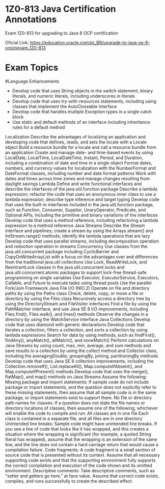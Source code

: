 # 1Z0-813 Java Certification Annotations
Exam 1Z0-813 for upgrading to Java 8 OCP certification

Oficial Link: https://education.oracle.com/pt_BR/upgrade-to-java-se-8-ocp/pexam_1Z0-813

# Exam Topics

#Language Enhancements
- Develop code that uses String objects in the switch statement, binary literals, and numeric literals, including underscores in literals
- Develop code that uses try-with-resources statements, including using classes that implement the AutoCloseable interface
- Develop code that handles multiple Exception types in a single catch block
- Use static and default methods of an interface including inheritance rules for a default method

Localization
Describe the advantages of localizing an application and developing code that defines, reads, and sets the locale with a Locale object
Build a resource bundle for a locale and call a resource bundle from an application
Create and manage date- and time-based events by using LocalDate, LocalTime, LocalDateTime, Instant, Period, and Duration, including a combination of date and time in a single object
Format dates, numbers, and currency values for localization with the NumberFormat and DateFormat classes, including number and date format patterns
Work with dates and times across time zones and manage changes resulting from daylight savings
Lambda
Define and write functional interfaces and describe the interfaces of the java.util.function package
Describe a lambda expression; refactor the code that uses an anonymous inner class to use a lambda expression; describe type inference and target typing
Develop code that uses the built-in interfaces included in the java.util.function package, such as Function, Consumer, Supplier, UnaryOperator, Predicate, and Optional APIs, including the primitive and binary variations of the interfaces
Develop code that uses a method reference, including refactoring a lambda expression to a method reference
Java Streams
Describe the Stream interface and pipelines; create a stream by using the Arrays.stream() and  IntStream.range() methods; identify the lambda operations that are lazy
Develop code that uses parallel streams, including decomposition operation and reduction operation in streams
Concurrency
Use classes from the java.util.concurrent package including CyclicBarrier and CopyOnWriteArrayList with a focus on the advantages over and differences from the traditional java.util collections
Use Lock, ReadWriteLock, and ReentrantLock classes in the java.util.concurrent.locks and java.util.concurrent.atomic packages to support lock-free thread-safe programming on single variables
Use Executor, ExecutorService, Executors, Callable, and Future to execute tasks using thread pools
Use the parallel Fork/Join Framework
Java File I/O (NIO.2)
Operate on file and directory paths by using the Paths class
Check, delete, copy, or move a file or directory by using the Files class
Recursively access a directory tree by using the DirectoryStream and FileVisitor interfaces
Find a file by using the PathMatcher interface, and use Java SE 8 I/O improvements, including Files.find(), Files.walk(), and lines() methods
Observe the changes in a directory by using the WatchService interface
Java Collections
Develop code that uses diamond with generic declarations
Develop code that iterates a collection, filters a collection, and sorts a collection by using lambda expressions
Search for data by using methods, such as findFirst(), findAny(), anyMatch(), allMatch(), and noneMatch()
Perform calculations on Java Streams by using count, max, min, average, and sum methods and save results to a collection by using the collect method and Collector class, including the averagingDouble, groupingBy, joining, partitioningBy methods
Develop code that uses Java SE 8 collection improvements, including the Collection.removeIf(), List.replaceAll(), Map.computeIfAbsent(), and Map.computeIfPresent() methods
Develop  code that uses the merge(), flatMap(), and map() methods on Java Streams
Assume the following:
Missing package and import statements: If sample code do not include package or import statements, and the question does not explicitly refer to these missing statements, then assume that all sample code is in the same package, or import statements exist to support them.
No file or directory path names for classes: If a question does not state the file names or directory locations of classes, then assume one of the following, whichever will enable the code to compile and run:
All classes are in one file
Each class is contained in a separate file, and all files are in one directory
Unintended line breaks: Sample code might have unintended line breaks. If you see a line of code that looks like it has wrapped, and this creates a situation where the wrapping is significant (for example, a quoted String literal has wrapped), assume that the wrapping is an extension of the same line, and the line does not contain a hard carriage return that would cause a compilation failure.
Code fragments: A code fragment is a small section of source code that is presented without its context. Assume that all necessary supporting code exists and that the supporting environment fully supports the correct compilation and execution of the code shown and its omitted environment.
Descriptive comments: Take descriptive comments, such as "setter and getters go here," at face value. Assume that correct code exists, compiles, and runs successfully to create the described effect.